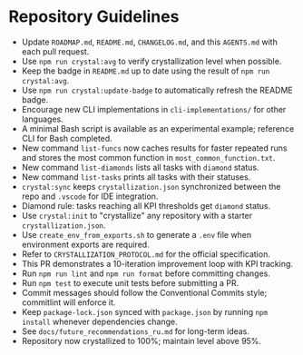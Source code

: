 # Repository Guidelines

- Update `ROADMAP.md`, `README.md`, `CHANGELOG.md`, and this `AGENTS.md` with each pull request.
- Use `npm run crystal:avg` to verify crystallization level when possible.
- Keep the badge in `README.md` up to date using the result of `npm run crystal:avg`.
- Use `npm run crystal:update-badge` to automatically refresh the README badge.
- Encourage new CLI implementations in `cli-implementations/` for other languages.
- A minimal Bash script is available as an experimental example; reference CLI for Bash completed.
- New command `list-funcs` now caches results for faster repeated runs and stores the most common function in `most_common_function.txt`.
- New command `list-diamonds` lists all tasks with `diamond` status.
- New command `list-tasks` prints all tasks with their statuses.
- `crystal:sync` keeps `crystallization.json` synchronized between the repo and `.vscode` for IDE integration.
- Diamond rule: tasks reaching all KPI thresholds get `diamond` status.
- Use `crystal:init` to "crystallize" any repository with a starter `crystallization.json`.
- Use `create_env_from_exports.sh` to generate a `.env` file when environment exports are required.
- Refer to `CRYSTALLIZATION_PROTOCOL.md` for the official specification.
- This PR demonstrates a 10-iteration improvement loop with KPI tracking.
- Run `npm run lint` and `npm run format` before committing changes.
- Run `npm test` to execute unit tests before submitting a PR.
- Commit messages should follow the Conventional Commits style; commitlint will enforce it.
- Keep `package-lock.json` synced with `package.json` by running `npm install` whenever dependencies change.
- See `docs/future_recommendations_ru.md` for long-term ideas.
- Repository now crystallized to 100%; maintain level above 95%.
